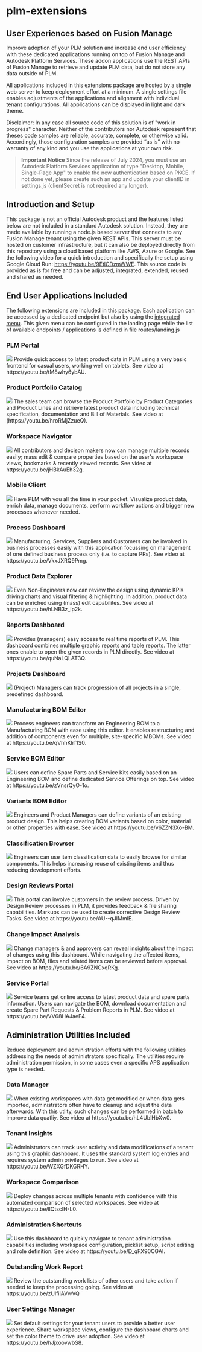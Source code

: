 # plm-extensions
## User Experiences based on Fusion Manage
Improve adoption of your PLM solution and increase end user efficiency with these dedicated applications running on top of Fusion Manage and Autodesk Platform Services. These addon applications use the REST APIs of Fusion Manage to retrieve and update PLM data, but do not store any data outside of PLM. 

All applications included in this extensions package are hosted by a single web server to keep deployment effort at a mininum. A single settings file enables adjustments of the applications and alignment with individual tenant configurations. All applications can be displayed in light and dark theme. 

Disclaimer: In any case all source code of this solution is of "work in progress" character. Neither of the contributors nor Autodesk represent that theses code samples are reliable, accurate, complete, or otherwise valid. Accordingly, those configuration samples are provided “as is” with no warranty of any kind and you use the applications at your own risk. 

> **Important Notice**
> Since the release of July 2024, you must use an Autodesk Platform Services application of type "Desktop, Mobile, Single-Page App" to enable the new authentication based on PKCE. If not done yet, please create such an app and update your clientID in settings.js (clientSecret is not required any longer).


## Introduction and Setup
This package is not an official Autodesk product and the features listed below are not included in a standard Autodesk solution. Instead, they are made available by running a node.js based server that connects to any Fusion Manage tenant using the given REST APIs. This server must be hosted on customer infrastructure, but it can also be deployed directly from this repository using a cloud based platform like AWS, Azure or Google. See the following video for a quick introduction and specifically the setup using Google Cloud Run: https://youtu.be/9EtlCDzmWWE.
This source code is provided as is for free and can be adjusted, integrated, extended, reused and shared as needed.


## End User Applications Included
The following extensions are included in this package. Each application can be accessed by a dedicated endpoint but also by using the [integrated menu](https://youtu.be/ImnXV0HF3PA). This given menu can be configured in the landing page while the list of available endpoints / applications is defined in file routes/landing.js

### PLM Portal
<img src="public/images/app-portal.jpg">
Provide quick access to latest product data in PLM using a very basic frontend for casual users, working well on tablets. See video at https://youtu.be/tM8why6ybAU.


### Product Portfolio Catalog
<img src="public/images/app-product-catalog.png">
The sales team can browse the Product Portfolio by Product Categories and Product Lines and retrieve latest product data including technical specification, documentation and Bill of Materials. See video at (https://youtu.be/hroRMjZzueQ).


### Workspace Navigator
<img src="public/images/app-workspace-navigator.png">
All contributors and decison makers now can manage multiple records easily; mass edit & compare properties based on the user's workspace views, bookmarks & recently viewed records. See video at https://youtu.be/jHBkAuEh32g.


### Mobile Client
<img src="public/images/app-mobile-client.png">
Have PLM with you all the time in your pocket. Visualize product data, enrich data, manage documents, perform workflow actions and trigger new processes whenever needed.

### Process Dashboard
<img src="public/images/app-process-dashboard.png">
Manufacturing, Services, Suppliers and Customers can be involved in business processes easily with this application focussing on management of one defined business process only (i.e. to capture PRs). See video at https://youtu.be/VkxJXRQ9Pmg.


### Product Data Explorer
<img src="public/images/app-product-data-explorer.png">
Even Non-Engineers now can review the design using dynamic KPIs driving charts and visual filtering & highlighting. In addition, product data can be enriched using (mass) edit capabilites. See video at https://youtu.be/hLNB3z_lp2k.


### Reports Dashboard
<img src="public/images/app-reports-dashboard.png">
Provides (managers) easy access to real time reports of PLM. This dashboard combines multiple graphic reports and table reports. The latter ones enable to open the given records in PLM directly. See video at https://youtu.be/quNaLQLAT3Q.


### Projects Dashboard
<img src="public/images/app-projects-dashboard.png">
(Project) Managers can track progression of all projects in a single, predefined dashboard.


### Manufacturing BOM Editor
<img src="public/images/app-mbom-editor.png">
Process engineers can transform an Engineering BOM to a Manufacturing BOM with ease using this editor. It enables restructuring and addition of components even for multiple, site-specific MBOMs. See video at https://youtu.be/qVhhKlrf1S0.


### Service BOM Editor
<img src="public/images/app-sbom-editor.png">
Users can define Spare Parts and Service Kits easily based on an Engineering BOM and define dedicated Service Offerings on top. See video at https://youtu.be/zVnsrQyO-1o.


### Variants BOM Editor
<img src="public/images/app-variant-manager.png">
Engineers and Product Managers can define variants of an existing product design. This helps creating BOM variants based on color, material or other properties with ease. See video at https://youtu.be/v6ZZN3Xo-BM.


### Classification Browser
<img src="public/images/app-class-browser.png">
Engineers can use item classification data to easily browse for similar components. This helps increasing reuse of existing items and thus reducing development efforts.


### Design Reviews Portal
<img src="public/images/app-design-review.png">
This portal can involve customers in the review process. Driven by Design Review processes in PLM, it provides feedback & file sharing capabilities. Markups can be used to create corrective Design Review Tasks. See video at https://youtu.be/AU--qJIMmlE.


### Change Impact Analysis
<img src="public/images/app-impact-analysis.png">
Change managers & and approvers can reveal insights about the impact of changes using this dashboard. While navigating the affected items, impact on BOM, files and related items can be reviewed before approval. See video at https://youtu.be/6A9ZNCxqRKg.


### Service Portal
<img src="public/images/app-services-portal.png">
Service teams get online access to latest product data and spare parts information. Users can navigate the BOM, download documentation and create Spare Part Requests & Problem Reports in PLM. See video at https://youtu.be/VV68HAJaeF4.


## Administration Utilities Included
Reduce deployment and administration efforts with the following utilities addressing the needs of administrators specifically. The utilities require administration permission, in some cases even a specific APS application type is needed.


### Data Manager
<img src="public/images/admin-data.png">
When existing workspaces with data get modified or when data gets imported, administrators often have to cleanup and adjust the data afterwards. With this utlity, such changes can be performed in batch to improve data quatliy. See video at https://youtu.be/hL4UblHbXw0.


### Tenant Insights
<img src="public/images/admin-insights.png">
Administrators can track user activity and data modifications of a tenant using this graphic dashboard. It uses the standard system log entries and requires system admin privileges to run. See video at https://youtu.be/WZXGfDKGRHY.


### Workspace Comparison
<img src="public/images/admin-workspace-comparison.png">
Deploy changes across multiple tenants with confidence with this automated comparison of selected workspaces. See video at https://youtu.be/llQtsclH-L0.


### Administration Shortcuts
<img src="public/images/admin-shortcuts.png">
Use this dashboard to quickly navigate to tenant administration capabilities including workspace configuration, picklist setup, script editing and role definition. See video at https://youtu.be/D_qFX90CGAI.


### Outstanding Work Report
<img src="public/images/admin-outstanding-work.png">
Review the outstanding work lists of other users and take action if needed to keep the processing going. See video at https://youtu.be/zUIfiiAVwVQ


### User Settings Manager
<img src="public/images/admin-users.png">
Set default settings for your tenant users to provide a better user experience. Share workspace views, configure the dashboard charts and set the color theme to drive user adoption. See video at https://youtu.be/hJjxoovwbS8.